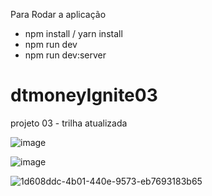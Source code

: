 Para Rodar a aplicação
- npm install / yarn install
- npm run dev
- npm run dev:server


# dtmoneyIgnite03
projeto 03 - trilha atualizada


![image](https://user-images.githubusercontent.com/51343240/222262552-a6ddab3b-3d5c-492a-ab35-d50a39884283.png)

![image](https://user-images.githubusercontent.com/51343240/222262580-3564316a-0e0a-4ca7-8009-8524336c40e6.png)

![1d608ddc-4b01-440e-9573-eb7693183b65](https://user-images.githubusercontent.com/51343240/222263035-bdaf02dc-70ba-4293-8fa5-473ac7526f3b.gif)
